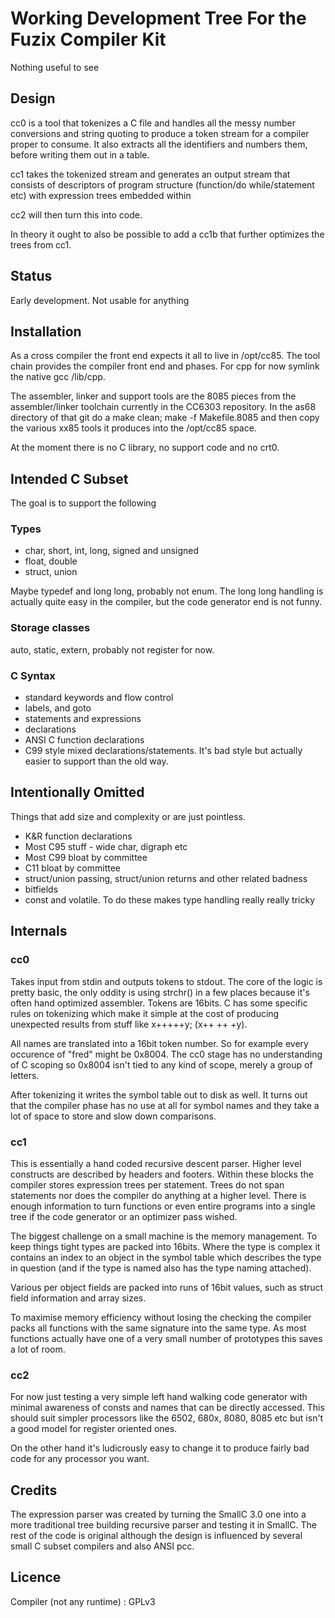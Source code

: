 # Working Development Tree For the Fuzix Compiler Kit

Nothing useful to see

## Design

cc0 is a tool that tokenizes a C file and handles all the messy
number conversions and string quoting to produce a token stream for a
compiler proper to consume. It also extracts all the identifiers and numbers
them, before writing them out in a table.

cc1 takes the tokenized stream and generates an output stream that consists
of descriptors of program structure (function/do while/statement etc) with
expression trees embedded within

cc2 will then turn this into code.

In theory it ought to also be possible to add a cc1b that further optimizes the
trees from cc1.

## Status

Early development. Not usable for anything

## Installation

As a cross compiler the front end expects it all to live in /opt/cc85. The
tool chain provides the compiler front end and phases. For cpp for now
symlink the native gcc /lib/cpp.

The assembler, linker and support tools are the 8085 pieces from the
assembler/linker toolchain currently in the CC6303 repository. In the
as68 directory of that git do a make clean; make -f Makefile.8085 and then
copy the various xx85 tools it produces into the /opt/cc85 space.

At the moment there is no C library, no support code and no crt0.

## Intended C Subset

The goal is to support the following

### Types

* char, short, int, long, signed and unsigned
* float, double
* struct, union

Maybe typedef and long long, probably not enum. The long long handling is
actually quite easy in the compiler, but the code generator end is not
funny.

### Storage classes

auto, static, extern, probably not register for now.

### C Syntax

* standard keywords and flow control
* labels, and goto
* statements and expressions
* declarations
* ANSI C function declarations
* C99 style mixed declarations/statements. It's bad style but actually easier to support than the old way.

## Intentionally Omitted

Things that add size and complexity or are just pointless.

* K&R function declarations
* Most C95 stuff - wide char, digraph etc
* Most C99 bloat by committee
* C11 bloat by committee
* struct/union passing, struct/union returns and other related badness
* bitfields
* const and volatile. To do these makes type handling really really tricky

## Internals

### cc0

Takes input from stdin and outputs tokens to stdout. The core of the logic
is pretty basic, the only oddity is using strchr() in a few places because
it's often hand optimized assembler. Tokens are 16bits. C has some specific
rules on tokenizing which make it simple at the cost of producing unexpected
results from stuff like x+++++y; (x++ ++ +y).

All names are translated into a 16bit token number. So for example every
occurence of "fred" might be 0x8004. The cc0 stage has no understanding of
C scoping so 0x8004 isn't tied to any kind of scope, merely a group of
letters.

After tokenizing it writes the symbol table out to disk as well. It turns
out that the compiler phase has no use at all for symbol names and they
take a lot of space to store and slow down comparisons.

### cc1

This is essentially a hand coded recursive descent parser. Higher level
constructs are described by headers and footers. Within these blocks the
compiler stores expression trees per statement. Trees do not span statements
nor does the compiler do anything at a higher level. There is enough
information to turn functions or even entire programs into a single tree if
the code generator or an optimizer pass wished.

The biggest challenge on a small machine is the memory management. To keep
things tight types are packed into 16bits. Where the type is complex it
contains an index to an object in the symbol table which describes the type
in question (and if the type is named also has the type naming attached).

Various per object fields are packed into runs of 16bit values, such as
struct field information and array sizes.

To maximise memory efficiency without losing the checking the compiler packs
all functions with the same signature into the same type. As most functions
actually have one of a very small number of prototypes this saves a lot of
room.

### cc2

For now just testing a very simple left hand walking code generator with
minimal awareness of consts and names that can be directly accessed. This
should suit simpler processors like the 6502, 680x, 8080, 8085 etc but isn't
a good model for register oriented ones.

On the other hand it's ludicrously easy to change it to produce fairly bad
code for any processor you want.

## Credits

The expression parser was created by turning the SmallC 3.0 one into a more
traditional tree building recursive parser and testing it in SmallC. The
rest of the code is original although the design is influenced by several
small C subset compilers and also ANSI pcc.

## Licence

Compiler (not any runtime)	:	GPLv3
